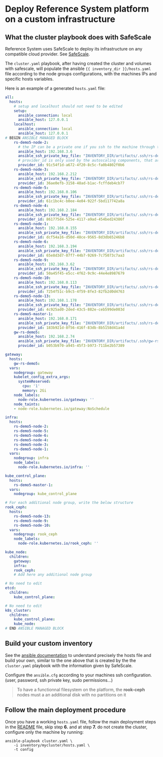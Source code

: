 # Deploy Reference System platform on a custom infrastructure

## What the cluster playbook does with SafeScale

Reference System uses SafeScale to deploy its infrastructure on any compatible cloud provider. See [SafeScale](https://github.com/CS-SI/SafeScale).

The `cluster.yaml` playbook, after having created the cluster and volumes with safescale, will populate the ansible `{{ inventory_dir }}/hosts.yaml` file according to the node groups configurations, with the machines IPs and specific hosts variables.

Here is an example of a generated `hosts.yaml` file:
```yaml
all:
  hosts:
    # setup and localhost should not need to be edited
    setup:
      ansible_connection: local
      ansible_host: 127.0.0.1
    localhost:
      ansible_connection: local
      ansible_host: 127.0.0.1
# BEGIN ANSIBLE MANAGED BLOCK
    rs-demo5-node-2:
      # the IP can be a private one if you ssh to the machine through the gateway like safescale does (see the ssh-main-gateway.conf file)
      ansible_host: 192.168.3.6
      ansible_ssh_private_key_file: "INVENTORY_DIR/artifacts/.ssh/rs-demo5-node-2.pem"
      # provider_id is only used by the autoscaling components, that are not relevant if not using safescale
      provider_id: 91c54f1d-a672-4f20-8c5c-fa0b4802f0b6
    rs-demo5-node-3:
      ansible_host: 192.168.2.212
      ansible_ssh_private_key_file: "INVENTORY_DIR/artifacts/.ssh/rs-demo5-node-3.pem"
      provider_id: 36ae0efb-3158-48ad-b1ac-fcffdeb4cb77
    rs-demo5-node-5:
      ansible_host: 192.168.0.106
      ansible_ssh_private_key_file: "INVENTORY_DIR/artifacts/.ssh/rs-demo5-node-5.pem"
      provider_id: 61c1bc4c-b0ee-4e04-922f-5bd117742a8a
    rs-demo5-node-4:
      ansible_host: 192.168.2.184
      ansible_ssh_private_key_file: "INVENTORY_DIR/artifacts/.ssh/rs-demo5-node-4.pem"
      provider_id: 861775d4-525e-4117-a9ad-454bed24386f
    rs-demo5-node-1:
      ansible_host: 192.168.0.155
      ansible_ssh_private_key_file: "INVENTORY_DIR/artifacts/.ssh/rs-demo5-node-1.pem"
      provider_id: dcf54a16-d50d-48ce-9565-8d3db65246b8
    rs-demo5-node-6:
      ansible_host: 192.168.3.194
      ansible_ssh_private_key_file: "INVENTORY_DIR/artifacts/.ssh/rs-demo5-node-6.pem"
      provider_id: 65e8d3d7-07f7-44b7-9269-7c75073c7aa3
    rs-demo5-node-9:
      ansible_host: 192.168.3.62
      ansible_ssh_private_key_file: "INVENTORY_DIR/artifacts/.ssh/rs-demo5-node-9.pem"
      provider_id: 50a45f45-e5cc-4f62-9c9c-44e4e8987679
    rs-demo5-node-10:
      ansible_host: 192.168.0.113
      ansible_ssh_private_key_file: "INVENTORY_DIR/artifacts/.ssh/rs-demo5-node-10.pem"
      provider_id: 7254f51c-b9c5-4f59-8fe3-82fb2d0d4763
    rs-demo5-node-13:
      ansible_host: 192.168.1.178
      ansible_ssh_private_key_file: "INVENTORY_DIR/artifacts/.ssh/rs-demo5-node-13.pem"
      provider_id: 4c925ad0-2ded-43c5-882e-ceb599de003d
    rs-demo5-master-1:
      ansible_host: 192.168.0.171
      ansible_ssh_private_key_file: "INVENTORY_DIR/artifacts/.ssh/rs-demo5-master-1.pem"
      provider_id: 183b921d-8f56-416f-83db-8b5158d41a4d
    gw-rs-demo5:
      ansible_host: 192.168.2.74
      ansible_ssh_private_key_file: "INVENTORY_DIR/artifacts/.ssh/gw-rs-demo5.pem"
      provider_id: b053b970-a945-45f3-b973-711be2b57389

gateway:
  hosts:
    gw-rs-demo5:
  vars:
    nodegroup: gateway
    kubelet_config_extra_args:
      systemReserved:
        cpu: '1'
        memory: 2Gi
    node_labels:
      node-role.kubernetes.io/gateway: ''
    node_taints:
    - node-role.kubernetes.io/gateway:NoSchedule

infra:
  hosts:
    rs-demo5-node-2:
    rs-demo5-node-5:
    rs-demo5-node-6:
    rs-demo5-node-4:
    rs-demo5-node-3:
    rs-demo5-node-1:
  vars:
    nodegroup: infra
    node_labels:
      node-role.kubernetes.io/infra: ''

kube_control_plane:
  hosts:
    rs-demo5-master-1:
  vars:
    nodegroup: kube_control_plane

# For each additional node group, write the below structure
rook_ceph:
  hosts:
    rs-demo5-node-13:
    rs-demo5-node-9:
    rs-demo5-node-10:
  vars:
    nodegroup: rook_ceph
    node_labels:
      node-role.kubernetes.io/rook_ceph: ''

kube_node:
  children:
    gateway:
    infra:
    rook_ceph:
    # Add here any additional node group

# No need to edit
etcd:
  children:
    kube_control_plane:

# No need to edit
k8s_cluster:
  children:
    kube_control_plane:
    kube_node:
# END ANSIBLE MANAGED BLOCK
```

## Build your custom inventory

See the [ansible documentation](https://docs.ansible.com/ansible/latest/getting_started/get_started_inventory.html#get-started-inventory) to understand precisely the hosts file and build your own, similar to the one above that is created by the the `cluster.yaml` playbook with the information given by SafeScale.

Configure the `ansible.cfg` according to your machines ssh configuration. (user, password, ssh private key, sudo permissions...)

> To have a functionnal filesystem on the platform, the **rook-ceph** nodes must a an additional disk with no partitions on it

## Follow the main deployment procedure

Once you have a working `hosts.yaml` file, follow the main deployment steps in the [README](../../../README.md) file, skip step **6.** and at step **7.** do not create the cluster, configure only the machine by running:
```shellsession
ansible-playbook cluster.yaml \
    -i inventory/mycluster/hosts.yaml \
    -t config
```
